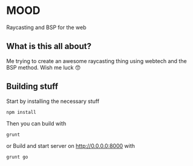 # MOOD
Raycasting and BSP for the web

## What is this all about?
Me trying to create an awesome raycasting thing using webtech and the BSP method. Wish me luck 😙

## Building stuff
Start by installing the necessary stuff
```
npm install
```

Then you can build with
```
grunt
```

or Build and start server on http://0.0.0.0:8000 with
```
grunt go
```
